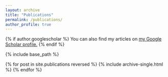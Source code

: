 ```yaml
---
layout: archive
title: "Publications"
permalink: /publications/
author_profile: true
---
```


{% if author.googlescholar %}
  You can also find my articles on <u><a href="{{https://scholar.google.com/citations?user=DucKDlEAAAAJ&hl=en}}">my Google Scholar profile</a>.</u>
{% endif %}


{% include base_path %}

{% for post in site.publications reversed %}
  {% include archive-single.html %}
{% endfor %}
